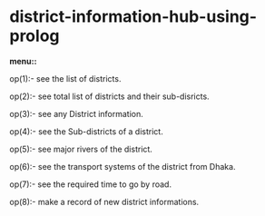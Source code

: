 # district-information-hub-using-prolog

**menu::**

 op(1):- see the list of  districts.
 
 op(2):- see total list of  districts and their sub-disricts.
 
 op(3):- see  any District information.
 
 op(4):- see the Sub-districts of a district.
 
 op(5):- see  major rivers of the district.
 
 op(6):- see the transport systems of the district from Dhaka.
 
 op(7):- see the required time to go by road.
 
 op(8):- make a record of new district informations.
